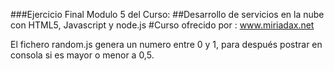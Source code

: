 ###Ejercicio Final Modulo 5 del Curso:
##Desarrollo de servicios en la nube con HTML5, Javascript y node.js
#Curso ofrecido por : www.miriadax.net

El fichero random.js genera un numero entre 0 y 1, para después postrar en consola si es mayor o menor a 0,5.
